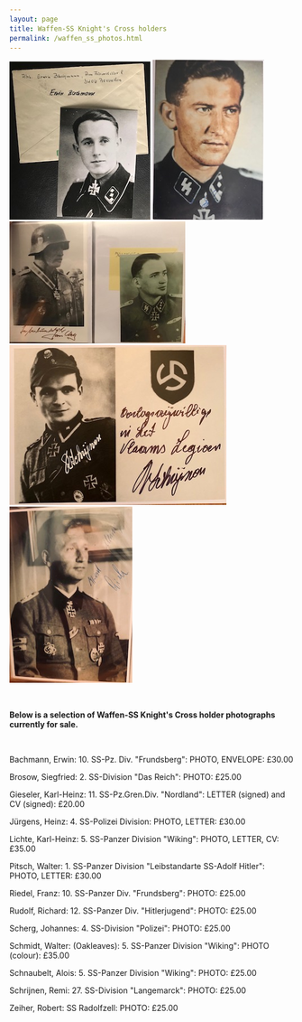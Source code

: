 ```yaml
---
layout: page
title: Waffen-SS Knight's Cross holders
permalink: /waffen_ss_photos.html
---
```


<div id="axisforces">
<p float="left">
<img src="./assets/Erwin Bachmann.jpg"/>
<img src="./assets/Walter Schmidt.jpg"/>
<img src="./assets/Scherg 2.jpg"/>
<img src="./assets/Remi Schrijnen.jpg"/>
<img src="./assets/Karl-Heinz Lichte.jpg"/>
</p>  
<br />  
<p><b>Below is a selection of Waffen-SS Knight's Cross holder photographs currently for sale.</b></p>
<br />
<p>Bachmann,	Erwin: 10. SS-Pz. Div. "Frundsberg":	PHOTO, ENVELOPE:	£30.00
<p>Brosow,	Siegfried: 2. SS-Division "Das Reich":	PHOTO:	£25.00
<p>Gieseler,	Karl-Heinz:	11. SS-Pz.Gren.Div. "Nordland": LETTER (signed) and CV (signed):	£20.00
<p>Jürgens,	Heinz: 4. SS-Polizei Division:	PHOTO, LETTER:	£30.00
<p>Lichte,	Karl-Heinz:	5. SS-Panzer Division "Wiking":	PHOTO, LETTER, CV: £35.00
<p>Pitsch, Walter: 1. SS-Panzer Division "Leibstandarte SS-Adolf Hitler": PHOTO, LETTER: £30.00  
<p>Riedel,	Franz:	10. SS-Panzer Div. "Frundsberg": PHOTO:	£25.00
<p>Rudolf,	Richard: 12. SS-Panzer Div. "Hitlerjugend":	PHOTO:	£25.00
<p>Scherg,	Johannes:	4. SS-Division "Polizei":	PHOTO:	£25.00
<p>Schmidt,	Walter:	(Oakleaves): 5. SS-Panzer Division "Wiking":	PHOTO (colour):	£35.00
<p>Schnaubelt,	Alois: 5. SS-Panzer Division "Wiking":	PHOTO:	£25.00
<p>Schrijnen,	Remi:	27. SS-Division "Langemarck":	PHOTO: £25.00
<p>Zeiher,	Robert:	SS Radolfzell:	PHOTO: £25.00</p>
